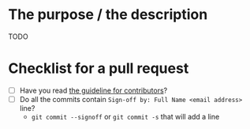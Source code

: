 # The purpose / the description

TODO

# Checklist for a pull request

- [ ] Have you read [the guideline for contributors](https://github.com/folio-sec/reladomo-scala/blob/master/CONTRIBUTING.md)?
- [ ] Do all the commits contain `Sign-off by: Full Name <email address>` line?
  - `git commit --signoff` or `git commit -s` that will add a line
